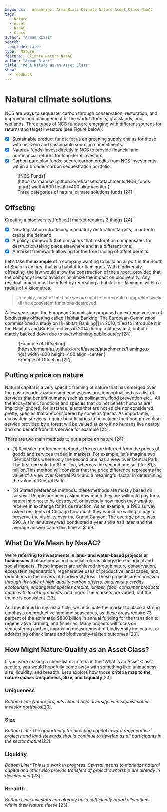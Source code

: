 ```yaml
---
keywords:   armanriazi ArmanRiazi Climate Nature Asset Class NaaAC
tags:
  - Nature
  - Asset
  - NaaAC
  - Class
author: "Arman Riazi"
search:
  exclude: false
type:  Nature
feature:  Climate Nature NaaAC
author: "Arman Riazi"
title: "ReFi Nature as an Asset Class"
show:
  - feedback
---
```


# Natural climate solutions
NCS are ways to sequester carbon through conservation, restoration, and improved land management of the world’s forests, grasslands, and wetlands.
Three types of NCS funds are emerging with different sources for returns and target investors (see Figure below).

- [x] Sustainable product funds: focus on greening supply chains for those with net-zero and sustainable sourcing commitments.
- [x] Nature+ funds: invest directly in NCS to provide financial and nonfinancial returns for long-term investors.
- [x] Carbon pure play funds: secure carbon credits from NCS investments within a broader carbon sequestration portfolio.

<figure markdown>
![NCS Funds](https://armanriazi.github.io/refi/assets/attachments/NCS_funds.png){ width=600 height=400 align=center }
<figcaption>Three categories of natural climate solutions funds [24]</figcaption>
</figure>

## Offseting 

Creating a biodiversity [[offset]] market requires 3 things [24]:

- [x] New legislation introducing mandatory restoration targets, in order to create the demand
- [x] A policy framework that considers that restoration compensates for destruction taking place elsewhere and at a different time;
- [x] A market framework allowing for the free trading of offset permits.

Let’s take the **example** of a company wanting to build an airport in the South of Spain in an area that is a habitat for flamingos. With biodiversity offsetting, the law would allow the construction of the airport, provided that the company tries to avoid or minimize the impact on biodiversity. Any residual impact must be offset by recreating a habitat for flamingos within a radius of X kilometres.
> in reality, most of the time we are unable to recreate comprehensively all the ecosystem functions destroyed.

A few years ago, the European Commission proposed an extreme version of biodiversity offsetting called Habitat Banking: The European Commission commissioned a study on [[Habitat_Banking]] in 2010, tried to introduce it in the Habitats and Birds directives in 2014 during a fitness test, but ulti- mately backed down due to overwhelming public outcry [24].

<figure markdown>
![Example of Offseting](https://armanriazi.github.io/refi/assets/attachments/flamingo.png){ width=600 height=400 align=center }
<figcaption>Example of Offseting [22]</figcaption>
</figure>

## Putting a price on nature

Natural capital is a very specific framing of nature that has emerged over the past decades: nature and ecosystems are conceptualised as a list of services that benefit humans, such as pollination, flood prevention etc… All the ecosystemic functions and species that do not benefit humans are implicitly ignored: for instance, plants that are not edible nor considered pretty, species that are considered by some as ‘pests’. As importantly, ecosystem services require beneficiaries to be valued: the flood prevention service provided by a forest will be valued at zero if no humans live nearby and can benefit from this service for example [24].

There are two main methods to put a price on nature [24]:

- [1] Revealed preference methods: Prices are inferred from the prices of goods and services traded in markets. For example, let’s imagine two identical flats where only the second one has a view over Central Park. The first one sold for $1 million, whereas the second one sold for $1,5 million.This method will consider that the price difference represents the value of a view over Central Park and a meaningful factor in determining the value of Central Park.

- [2] Stated preference methods: these methods are mostly based on surveys. People are being asked how much they are willing to pay for a natural site not to be destroyed, or inversely how much they want to receive in exchange for its destruction. As an example, a 1980 survey asked residents of Chicago how much they would be willing to pay to preserve the visibility over the Grand Canyon. The average price was $90. A similar survey was conducted a year and a half later, and the average answer came this time at $169.

## What Do We Mean by NaaAC?

We’re **referring to investments in land- and water-based projects or businesses** that are pursuing financial returns alongside ecological and social impacts. These impacts are achieved through nature conservation, ecosystem regeneration, regenerative uses of productive landscapes, and reductions in the drivers of biodiversity loss. These projects are *monetized through the sale of high-quality carbon offsets, biodiversity credits, ecotourism, endangered species credits, lumber, food, consumer products made with local ingredients,* and more. The markets are varied, but the theme is consistent [23].

As I mentioned in my last article, we anticipate the market to place a strong emphasis on productive land and seascapes, as these areas require 73 percent of the estimated $830 billion in annual funding for the transition to regenerative farming, and fisheries. Many projects will focus on sequestering carbon, improving measurement of biodiversity indicators, or addressing other climate and biodiversity-related outcomes [23].

## How Might Nature Qualify as an Asset Class?

If you were making a checklist of criteria in the “What is an Asset Class” section, you would hopefully come away with something like: uniqueness, size, liquidity, and breadth. Let’s explore how those **criteria map to the nature space: Uniqueness, Size, and Liquidity**[23].

### Uniqueness

*Bottom Line: Nature projects should help diversify even sophisticated investor portfolios*[23].

### Size

*Bottom Line: The opportunity for directing capital toward regenerative projects and land stewards should continue to develop as all participants in the sector mature*[23].

### Liquidity

*Bottom Line: This is a work in progress. Several means to monetize natural capital and otherwise provide transfers of project ownership are already in development*[23].

### Breadth

*Bottom Line: Investors can already build sufficiently broad allocations within their Nature sleeve* [23].